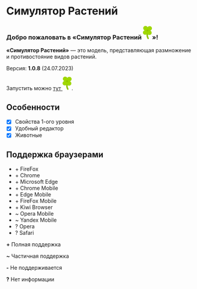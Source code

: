 # Симулятор Растений
### **Добро пожаловать в «Симулятор Растений ![](assets/icon.svg)»!**
**«Симулятор Растений»** — это модель, представляющая размножение и противостояние видов растений.

Версия: **1.0.8** (24.07.2023)

Запустить можно [тут ![](assets/icon.svg "icon.svg")](https://megospc.github.io/plant_simulator "GitHub Pages").

## Особенности
- [x] Свойства 1-ого уровня
- [x] Удобный редактор
- [x] Животные
 
## Поддержка браузерами
- \+ FireFox
- \+ Chrome
- \+ Microsoft Edge
- \+ Chrome Mobile
- \+ Edge Mobile
- \+ FireFox Mobile
- \+ Kiwi Browser
- ~ Opera Mobile
- ~ Yandex Mobile
- ? Opera
- ? Safari

**+** Полная поддержка

**~** Частичная поддержка

**-** Не поддерживается

**?** Нет информации
